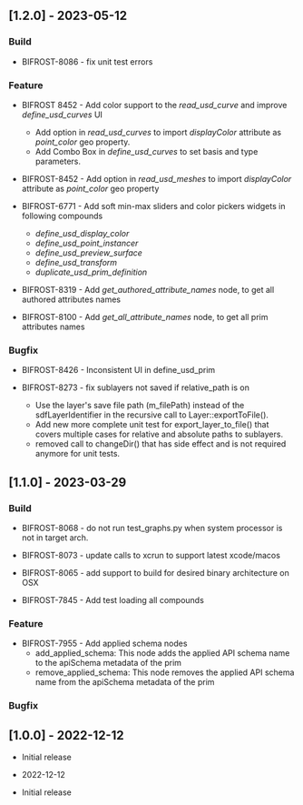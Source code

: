 ## [1.2.0] - 2023-05-12

### Build

 - BIFROST-8086 - fix unit test errors

### Feature

 - BIFROST 8452 - Add color support to the _read_usd_curve_ and improve _define_usd_curves_ UI
    - Add option in _read_usd_curves_ to import _displayColor_ attribute as _point_color_ geo property.
    - Add Combo Box in _define_usd_curves_ to set basis and type parameters.

 - BIFROST-8452 - Add option in _read_usd_meshes_ to import _displayColor_ attribute as _point_color_ geo property

 - BIFROST-6771 - Add soft min-max sliders and color pickers widgets in following compounds
    - _define_usd_display_color_
    - _define_usd_point_instancer_
    - _define_usd_preview_surface_
    - _define_usd_transform_
    - _duplicate_usd_prim_definition_

 - BIFROST-8319 - Add _get_authored_attribute_names_ node, to get all authored attributes names 

 - BIFROST-8100 - Add _get_all_attribute_names_ node, to get all prim attributes names

### Bugfix

 - BIFROST-8426 - Inconsistent UI in define_usd_prim

 - BIFROST-8273 - fix sublayers not saved if relative_path is on
   - Use the layer's save file path (m_filePath) instead of the sdfLayerIdentifier in the recursive call to Layer::exportToFile().
   - Add new more complete unit test for export_layer_to_file() that covers multiple cases for relative and absolute paths to sublayers.
   - removed call to changeDir() that has side effect and is not required anymore for unit tests.


## [1.1.0] - 2023-03-29

### Build

- BIFROST-8068 - do not run test_graphs.py when system processor is not in target arch.

- BIFROST-8073 - update calls to xcrun to support latest xcode/macos

- BIFROST-8065 - add support to build for desired binary architecture on OSX

- BIFROST-7845 - Add test loading all compounds

### Feature

- BIFROST-7955 - Add applied schema nodes
   - add_applied_schema: This node adds the applied API schema name to the apiSchema metadata of the prim
   - remove_applied_schema: This node removes the applied API schema name from the apiSchema metadata of the prim


### Bugfix

## [1.0.0] - 2022-12-12

 - Initial release
- 2022-12-12

 - Initial release
